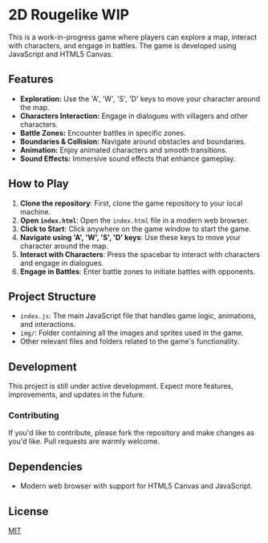 # 2D Rougelike WIP

This is a work-in-progress game where players can explore a map, interact with characters, and engage in battles. The game is developed using JavaScript and HTML5 Canvas.

## Features

- **Exploration:** Use the 'A', 'W', 'S', 'D' keys to move your character around the map.
- **Characters Interaction:** Engage in dialogues with villagers and other characters.
- **Battle Zones:** Encounter battles in specific zones.
- **Boundaries & Collision:** Navigate around obstacles and boundaries.
- **Animation:** Enjoy animated characters and smooth transitions.
- **Sound Effects:** Immersive sound effects that enhance gameplay.

## How to Play

1. **Clone the repository**: First, clone the game repository to your local machine.
2. **Open `index.html`**: Open the `index.html` file in a modern web browser.
3. **Click to Start**: Click anywhere on the game window to start the game.
4. **Navigate using 'A', 'W', 'S', 'D' keys**: Use these keys to move your character around the map.
5. **Interact with Characters**: Press the spacebar to interact with characters and engage in dialogues.
6. **Engage in Battles**: Enter battle zones to initiate battles with opponents.

## Project Structure

- `index.js`: The main JavaScript file that handles game logic, animations, and interactions.
- `img/`: Folder containing all the images and sprites used in the game.
- Other relevant files and folders related to the game's functionality.

## Development

This project is still under active development. Expect more features, improvements, and updates in the future.

### Contributing

If you'd like to contribute, please fork the repository and make changes as you'd like. Pull requests are warmly welcome.

## Dependencies

- Modern web browser with support for HTML5 Canvas and JavaScript.

## License

[MIT](LICENSE.md)
